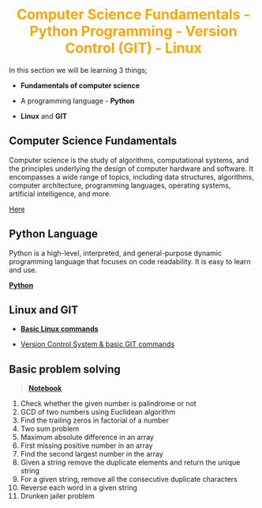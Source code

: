 <h1 align="center" style="color: orange"> Computer Science Fundamentals - Python Programming - Version Control (GIT) - Linux </h1>

In this section we will be learning 3 things;

- **Fundamentals of computer science**

- A programming language - **Python**

- **Linux** and **GIT**

## Computer Science Fundamentals

Computer science is the study of algorithms, computational systems, and the principles underlying the design of computer hardware and software. It encompasses a wide range of topics, including data structures, algorithms, computer architecture, programming languages, operating systems, artificial intelligence, and more.

[Here](./Computer_Science_Fundamentals/Readme.md)


<!-- links -->

## Python Language

Python is a high-level, interpreted, and general-purpose dynamic programming language that focuses on code readability. It is easy to learn and use. 

**[Python](./Python/Readme.md)**

## Linux and GIT

- **[Basic Linux commands](./Version_Control_&_Linux/Linux_commands.md)**

- [Version Control System & basic GIT commands](./Version_Control_&_Linux/VersionControl.md)

## Basic problem solving

> **[Notebook](./ProblemSet.ipynb)**

1. Check whether the given number is palindrome or not
2. GCD of two numbers using Euclidean algorithm
3. Find the trailing zeros in factorial of a number
4. Two sum problem
5. Maximum absolute difference in an array
6. First missing positive number in an array
7. Find the second largest number in the array
8. Given a string remove the duplicate elements and return the unique string
9. For a given string, remove all the consecutive duplicate characters
10. Reverse each word in a given string
11. Drunken jailer problem
